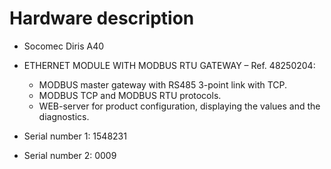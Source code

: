 # Hardware description

- Socomec Diris A40
- ETHERNET MODULE WITH MODBUS RTU GATEWAY – Ref. 48250204:
   - MODBUS master gateway with RS485 3-point link with TCP.
   - MODBUS TCP and MODBUS RTU protocols.
   - WEB-server for product configuration, displaying the values and the diagnostics.

- Serial number 1: 1548231
- Serial number 2: 0009